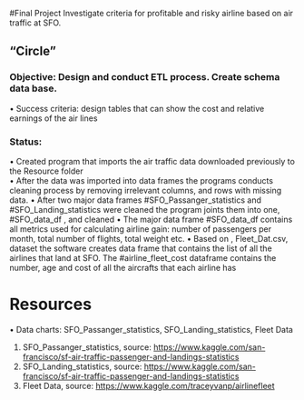 #Final Project
Investigate criteria for profitable and risky airline based on air traffic at SFO. 
## “Circle”
### Objective: Design and conduct ETL process. Create schema data base.
•	Success criteria: design tables that can show the cost and relative earnings of the air lines
### Status: 
•	Created program that imports the air traffic data downloaded previously to the Resource folder  
•	After the data was imported into data frames the programs conducts cleaning process by removing irrelevant columns, and rows with missing data.
•	After two major data frames #SFO_Passanger_statistics and #SFO_Landing_statistics were cleaned the program joints them into one, #SFO_data_df ,  and cleaned
•	The major data frame #SFO_data_df contains all metrics used for calculating airline gain: number of passengers per month, total number of flights, total weight etc. 
•	Based on , Fleet_Dat.csv, dataset the software creates data frame that contains the list of all the airlines that land at SFO. The #airline_fleet_cost dataframe  contains the number, age and cost of all the aircrafts that each airline has
# Resources
•	Data charts: SFO_Passanger_statistics, SFO_Landing_statistics, Fleet Data
1.	SFO_Passanger_statistics, source: https://www.kaggle.com/san-francisco/sf-air-traffic-passenger-and-landings-statistics
2.	SFO_Landing_statistics, source: https://www.kaggle.com/san-francisco/sf-air-traffic-passenger-and-landings-statistics
3.	Fleet Data, source: https://www.kaggle.com/traceyvanp/airlinefleet

